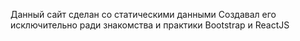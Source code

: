 Данный сайт сделан со статическими данными
Создавал его исключительно ради знакомства и практики Bootstrap и ReactJS
